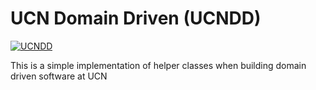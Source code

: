 # UCN Domain Driven (UCNDD)
[![UCNDD](https://github.com/brhvucn/UCNDomain/actions/workflows/dotnet.yml/badge.svg)](https://github.com/brhvucn/UCNDomain/actions/workflows/dotnet.yml)

This is a simple implementation of helper classes when building domain driven software at UCN
